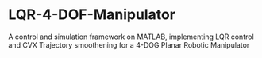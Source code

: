 # LQR-4-DOF-Manipulator
A control and simulation framework on MATLAB, implementing LQR control and CVX Trajectory smoothening for a 4-DOG Planar Robotic Manipulator
